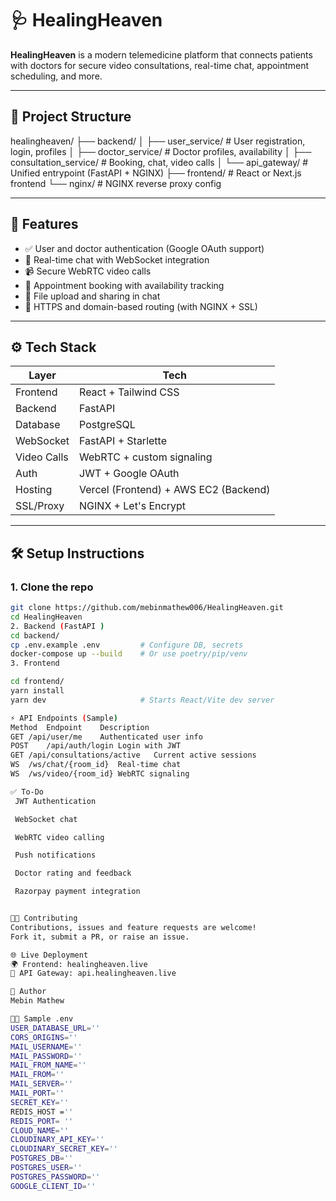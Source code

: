 # 🩺 HealingHeaven

**HealingHeaven** is a modern telemedicine platform that connects patients with doctors for secure video consultations, real-time chat, appointment scheduling, and more.

---

## 🧩 Project Structure

healingheaven/
├── backend/
│ ├── user_service/ # User registration, login, profiles
│ ├── doctor_service/ # Doctor profiles, availability
│ ├── consultation_service/ # Booking, chat, video calls
│ └── api_gateway/ # Unified entrypoint (FastAPI + NGINX)
├── frontend/ # React or Next.js frontend
└── nginx/ # NGINX reverse proxy config

---

## 🚀 Features

- ✅ User and doctor authentication (Google OAuth support)
- 💬 Real-time chat with WebSocket integration
- 📹 Secure WebRTC video calls
- 📅 Appointment booking with availability tracking
- 📁 File upload and sharing in chat
- 🔐 HTTPS and domain-based routing (with NGINX + SSL)

---

## ⚙️ Tech Stack

| Layer         | Tech                        |
|---------------|-----------------------------|
| Frontend      | React + Tailwind CSS        |
| Backend       | FastAPI   |
| Database      | PostgreSQL                  |
| WebSocket     | FastAPI + Starlette         |
| Video Calls   | WebRTC + custom signaling   |
| Auth          | JWT + Google OAuth          |
| Hosting       | Vercel (Frontend) + AWS EC2 (Backend) |
| SSL/Proxy     | NGINX + Let's Encrypt       |

---

## 🛠️ Setup Instructions

### 1. Clone the repo
```bash
git clone https://github.com/mebinmathew006/HealingHeaven.git
cd HealingHeaven
2. Backend (FastAPI )
cd backend/
cp .env.example .env         # Configure DB, secrets
docker-compose up --build    # Or use poetry/pip/venv
3. Frontend

cd frontend/
yarn install
yarn dev                     # Starts React/Vite dev server

⚡ API Endpoints (Sample)
Method	Endpoint	Description
GET	/api/user/me	Authenticated user info
POST	/api/auth/login	Login with JWT
GET	/api/consultations/active	Current active sessions
WS	/ws/chat/{room_id}	Real-time chat
WS	/ws/video/{room_id}	WebRTC signaling

✅ To-Do
 JWT Authentication

 WebSocket chat

 WebRTC video calling

 Push notifications

 Doctor rating and feedback

 Razorpay payment integration


🧑‍💻 Contributing
Contributions, issues and feature requests are welcome!
Fork it, submit a PR, or raise an issue.

🌐 Live Deployment
🌍 Frontend: healingheaven.live
🔗 API Gateway: api.healingheaven.live

🙌 Author
Mebin Mathew

🧑‍💻 Sample .env
USER_DATABASE_URL=''
CORS_ORIGINS=''
MAIL_USERNAME=''
MAIL_PASSWORD=''
MAIL_FROM_NAME=''
MAIL_FROM=''
MAIL_SERVER=''
MAIL_PORT=''
SECRET_KEY=''
REDIS_HOST =''
REDIS_PORT= ''
CLOUD_NAME=''
CLOUDINARY_API_KEY=''
CLOUDINARY_SECRET_KEY=''
POSTGRES_DB=''
POSTGRES_USER=''
POSTGRES_PASSWORD=''
GOOGLE_CLIENT_ID=''


